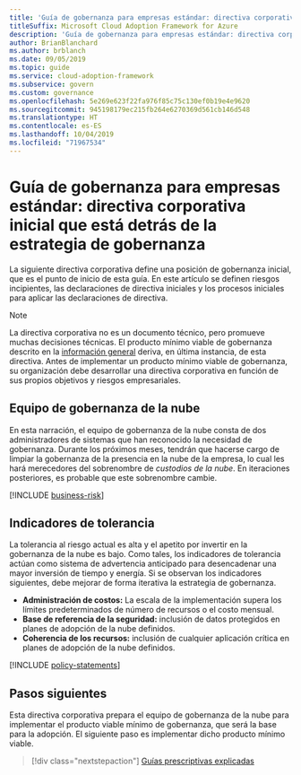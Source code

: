 ```yaml
---
title: 'Guía de gobernanza para empresas estándar: directiva corporativa inicial que está detrás de la estrategia de gobernanza'
titleSuffix: Microsoft Cloud Adoption Framework for Azure
description: 'Guía de gobernanza para empresas estándar: directiva corporativa inicial que está detrás de la estrategia de gobernanza'
author: BrianBlanchard
ms.author: brblanch
ms.date: 09/05/2019
ms.topic: guide
ms.service: cloud-adoption-framework
ms.subservice: govern
ms.custom: governance
ms.openlocfilehash: 5e269e623f22fa976f85c75c130ef0b19e4e9620
ms.sourcegitcommit: 945198179ec215fb264e6270369d561cb146d548
ms.translationtype: HT
ms.contentlocale: es-ES
ms.lasthandoff: 10/04/2019
ms.locfileid: "71967534"
---
```

# <a name="standard-enterprise-governance-guide-initial-corporate-policy-behind-the-governance-strategy"></a>Guía de gobernanza para empresas estándar: directiva corporativa inicial que está detrás de la estrategia de gobernanza

La siguiente directiva corporativa define una posición de gobernanza inicial, que es el punto de inicio de esta guía. En este artículo se definen riesgos incipientes, las declaraciones de directiva iniciales y los procesos iniciales para aplicar las declaraciones de directiva.

> [!NOTE]
>La directiva corporativa no es un documento técnico, pero promueve muchas decisiones técnicas. El producto mínimo viable de gobernanza descrito en la [información general](./index.md) deriva, en última instancia, de esta directiva. Antes de implementar un producto mínimo viable de gobernanza, su organización debe desarrollar una directiva corporativa en función de sus propios objetivos y riesgos empresariales.

## <a name="cloud-governance-team"></a>Equipo de gobernanza de la nube

En esta narración, el equipo de gobernanza de la nube consta de dos administradores de sistemas que han reconocido la necesidad de gobernanza. Durante los próximos meses, tendrán que hacerse cargo de limpiar la gobernanza de la presencia en la nube de la empresa, lo cual les hará merecedores del sobrenombre de _custodios de la nube_. En iteraciones posteriores, es probable que este sobrenombre cambie.

[!INCLUDE [business-risk](../../../../includes/business-risks.md)]

## <a name="tolerance-indicators"></a>Indicadores de tolerancia

La tolerancia al riesgo actual es alta y el apetito por invertir en la gobernanza de la nube es bajo. Como tales, los indicadores de tolerancia actúan como sistema de advertencia anticipado para desencadenar una mayor inversión de tiempo y energía. Si se observan los indicadores siguientes, debe mejorar de forma iterativa la estrategia de gobernanza.

- **Administración de costos:** La escala de la implementación supera los límites predeterminados de número de recursos o el costo mensual.
- **Base de referencia de la seguridad:** inclusión de datos protegidos en planes de adopción de la nube definidos.
- **Coherencia de los recursos:** inclusión de cualquier aplicación crítica en planes de adopción de la nube definidos.

[!INCLUDE [policy-statements](../../../../includes/policy-statements.md)]

## <a name="next-steps"></a>Pasos siguientes

Esta directiva corporativa prepara el equipo de gobernanza de la nube para implementar el producto viable mínimo de gobernanza, que será la base para la adopción. El siguiente paso es implementar dicho producto mínimo viable.

> [!div class="nextstepaction"]
> [Guías prescriptivas explicadas](./prescriptive-guidance.md)
